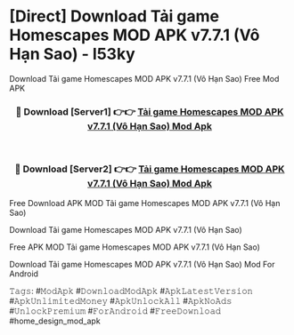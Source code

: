 # [Direct] Download Tải game Homescapes MOD APK v7.7.1 (Vô Hạn Sao) - l53ky
Download Tải game Homescapes MOD APK v7.7.1 (Vô Hạn Sao) Free Mod APK

<div align="center">
<h3>🔴 Download [Server1] 👉👉 <a href="https://apk-comot.site?title=Tải_game_Homescapes_MOD_APK_v7.7.1_(Vô_Hạn_Sao)">Tải game Homescapes MOD APK v7.7.1 (Vô Hạn Sao) Mod Apk</a></h3><br>

<h3>🔴 Download [Server2] 👉👉 <a href="https://apk-comot.site?title=Tải_game_Homescapes_MOD_APK_v7.7.1_(Vô_Hạn_Sao)">Tải game Homescapes MOD APK v7.7.1 (Vô Hạn Sao) Mod Apk</a></h3>
</div>


Free Download APK MOD Tải game Homescapes MOD APK v7.7.1 (Vô Hạn Sao)

Download Tải game Homescapes MOD APK v7.7.1 (Vô Hạn Sao) 

Free APK MOD Tải game Homescapes MOD APK v7.7.1 (Vô Hạn Sao) 

Download Tải game Homescapes MOD APK v7.7.1 (Vô Hạn Sao) Mod For Android

𝚃𝚊𝚐𝚜: #𝙼𝚘𝚍𝙰𝚙𝚔 #𝙳𝚘𝚠𝚗𝚕𝚘𝚊𝚍𝙼𝚘𝚍𝙰𝚙𝚔 #𝙰𝚙𝚔𝙻𝚊𝚝𝚎𝚜𝚝𝚅𝚎𝚛𝚜𝚒𝚘𝚗 #𝙰𝚙𝚔𝚄𝚗𝚕𝚒𝚖𝚒𝚝𝚎𝚍𝙼𝚘𝚗𝚎𝚢 #𝙰𝚙𝚔𝚄𝚗𝚕𝚘𝚌𝚔𝙰𝚕𝚕 #𝙰𝚙𝚔𝙽𝚘𝙰𝚍𝚜 #𝚄𝚗𝚕𝚘𝚌𝚔𝙿𝚛𝚎𝚖𝚒𝚞𝚖 #𝙵𝚘𝚛𝙰𝚗𝚍𝚛𝚘𝚒𝚍 #𝙵𝚛𝚎𝚎𝙳𝚘𝚠𝚗𝚕𝚘𝚊𝚍 #home_design_mod_apk